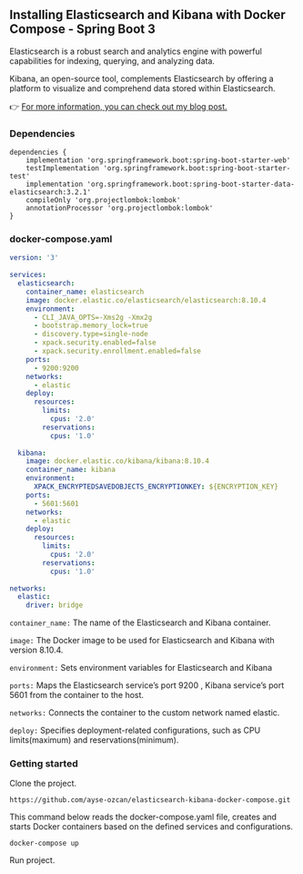 ## Installing Elasticsearch and Kibana with Docker Compose - Spring Boot 3

Elasticsearch is a robust search and analytics engine with powerful capabilities for indexing, querying, and analyzing data. 

Kibana, an open-source tool, complements Elasticsearch by offering a platform to visualize and comprehend data stored within Elasticsearch.

👉 [For more information, you can check out my blog post.](https://ayseozcan.com/2024/01/17/elasticsearch-and-kibana-with-docker-compose-spring-boot-example/)

### Dependencies
```
dependencies {  
    implementation 'org.springframework.boot:spring-boot-starter-web'  
    testImplementation 'org.springframework.boot:spring-boot-starter-test'  
    implementation 'org.springframework.boot:spring-boot-starter-data-elasticsearch:3.2.1'  
    compileOnly 'org.projectlombok:lombok'  
    annotationProcessor 'org.projectlombok:lombok'  
}
```
### docker-compose.yaml

```yaml
version: '3'  
  
services:  
  elasticsearch:  
    container_name: elasticsearch  
    image: docker.elastic.co/elasticsearch/elasticsearch:8.10.4  
    environment:  
      - CLI_JAVA_OPTS=-Xms2g -Xmx2g  
      - bootstrap.memory_lock=true  
      - discovery.type=single-node  
      - xpack.security.enabled=false  
      - xpack.security.enrollment.enabled=false  
    ports:  
      - 9200:9200  
    networks:  
      - elastic  
    deploy:  
      resources:  
        limits:  
          cpus: '2.0'  
        reservations:  
          cpus: '1.0'  
  
  kibana:  
    image: docker.elastic.co/kibana/kibana:8.10.4  
    container_name: kibana  
    environment:  
      XPACK_ENCRYPTEDSAVEDOBJECTS_ENCRYPTIONKEY: ${ENCRYPTION_KEY}  
    ports:  
      - 5601:5601  
    networks:  
      - elastic  
    deploy:  
      resources:  
        limits:  
          cpus: '2.0'  
        reservations:  
          cpus: '1.0'  
  
networks:  
  elastic:  
    driver: bridge
```
`container_name:` The name of the Elasticsearch and Kibana container.

`image:` The Docker image to be used for Elasticsearch and Kibana with version 8.10.4.

`environment:` Sets environment variables for Elasticsearch and Kibana

`ports:` Maps the Elasticsearch service’s port 9200 , Kibana service’s port 5601 from the container to the host.

`networks:` Connects the container to the custom network named elastic.

`deploy:` Specifies deployment-related configurations, such as CPU limits(maximum) and reservations(minimum).

### Getting started
Clone the project.
```
https://github.com/ayse-ozcan/elasticsearch-kibana-docker-compose.git
```
This command below reads the docker-compose.yaml file, creates and starts Docker containers based on the defined services and configurations.
```
docker-compose up
```
Run project.



